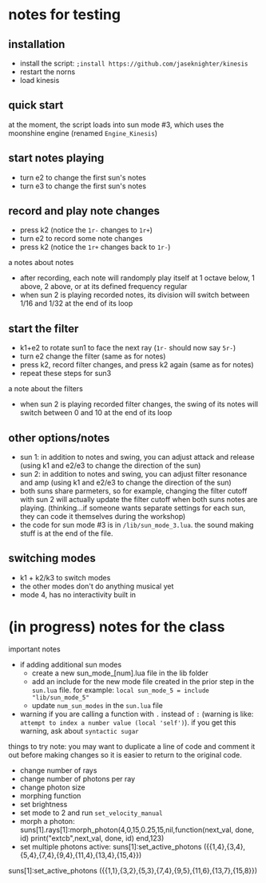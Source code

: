 # notes for testing 
## installation
* install the script: `;install https://github.com/jaseknighter/kinesis`
* restart the norns
* load kinesis

## quick start
at the moment, the script loads into sun mode #3, which uses the moonshine engine (renamed `Engine_Kinesis`)

## start notes playing
* turn e2 to change the first sun's notes
* turn e3 to change the first sun's notes

## record and play note changes
* press k2 (notice the `1r-` changes to `1r+`)
* turn e2 to record some note changes
* press k2 (notice the `1r+` changes back to `1r-`)

a notes about notes
* after recording, each note will randomply play itself at 1 octave below, 1 above, 2 above, or at its defined frequency regular
* when sun 2 is playing recorded notes, its division will switch between 1/16 and 1/32 at the end of its loop

## start the filter
* k1+e2 to rotate sun1 to face the next ray (`1r-` should now say `5r-`)
* turn e2 change the filter (same as for notes)
* press k2, record filter changes, and press k2 again (same as for notes)
* repeat these steps for sun3

a note about the filters
* when sun 2 is playing recorded filter changes, the swing of its notes will switch between 0 and 10 at the end of its loop

## other options/notes
* sun 1: in addition to notes and swing, you can adjust attack and release (using k1 and e2/e3 to change the direction of the sun)
* sun 2: in addition to notes and swing, you can adjust filter resonance and amp (using k1 and e2/e3 to change the direction of the sun)
* both suns share parmeters, so for example, changing the filter cutoff with sun 2 will actually update the filter cutoff when both suns notes are playing. (thinking...if someone wants separate settings for each sun, they can code it themselves during the workshop)
* the code for sun mode #3 is in `/lib/sun_mode_3.lua`. the sound making stuff is at the end of the file.

## switching modes
* k1 + k2/k3 to switch modes
* the other modes don't do anything musical yet
* mode 4, has no interactivity built in



# (in progress) notes for the class
important notes
* if adding additional sun modes
  * create a new sun_mode_[num].lua file in the lib folder
  * add an include for the new mode file created in the prior step in the `sun.lua` file. for example:
    `local sun_mode_5 = include "lib/sun_mode_5"`
  * update `num_sun_modes` in the `sun.lua` file
* warning if you are calling a function with `.` instead of `:` (warning is like: `attempt to index a number value (local 'self')`). if you get this warning, ask about `syntactic sugar`

things to try
note: you may want to duplicate a line of code and comment it out before making changes so it is easier to return to the original code.

* change number of rays
* change number of photons per ray
* change photon size
* morphing function
* set brightness
* set mode to 2 and run `set_velocity_manual`
* morph a photon:
suns[1].rays[1]:morph_photon(4,0,15,0.25,15,nil,function(next_val, done, id) print("extcb",next_val, done, id) end,123)
* set multiple photons active: 
suns[1]:set_active_photons ({{1,4},{3,4},{5,4},{7,4},{9,4},{11,4},{13,4},{15,4}})


suns[1]:set_active_photons ({{1,1},{3,2},{5,3},{7,4},{9,5},{11,6},{13,7},{15,8}})
